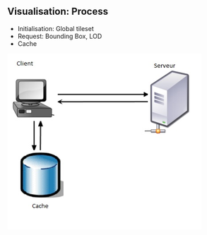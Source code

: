 ## Visualisation: Process

* Initialisation: Global tileset
* Request: Bounding Box, LOD
* Cache

![visualization](../images/visualization.jpg)
